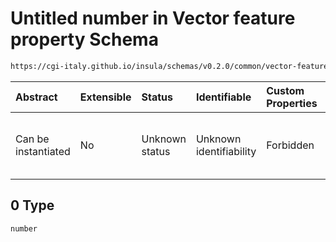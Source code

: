 # Untitled number in Vector feature property Schema

```txt
https://cgi-italy.github.io/insula/schemas/v0.2.0/common/vector-feature-property.schema.json#/examples/0
```



| Abstract            | Extensible | Status         | Identifiable            | Custom Properties | Additional Properties | Access Restrictions | Defined In                                                                                                         |
| :------------------ | :--------- | :------------- | :---------------------- | :---------------- | :-------------------- | :------------------ | :----------------------------------------------------------------------------------------------------------------- |
| Can be instantiated | No         | Unknown status | Unknown identifiability | Forbidden         | Allowed               | none                | [vector-feature-property.schema.json\*] (schemas/common/vector-feature-property.schema.json) |

## 0 Type

`number`
